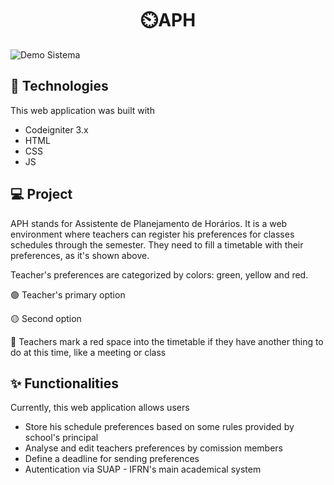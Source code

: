 <h1 align="center">⏲️<b>APH</b></h1>

![Demo Sistema](./src/assets/img/acha.gif)

## 🚀 Technologies

This web application was built with

- Codeigniter 3.x
- HTML
- CSS
- JS

## 💻 Project

APH stands for Assistente de Planejamento de Horários. It is a web environment where teachers can register his preferences for classes schedules through the semester. They need to fill a timetable with their preferences, as it's shown above.

Teacher's preferences are categorized by colors: green, yellow and red. 

🟢 Teacher's primary option

🟡 Second option

🔴 Teachers mark a red space into the timetable if they have another thing to do at this time, like a meeting or class

## ✨ Functionalities

Currently, this web application allows users

- Store his schedule preferences based on some rules provided by school's principal
- Analyse and edit teachers preferences by comission members
- Define a deadline for sending preferences
- Autentication via SUAP - IFRN's main academical system
